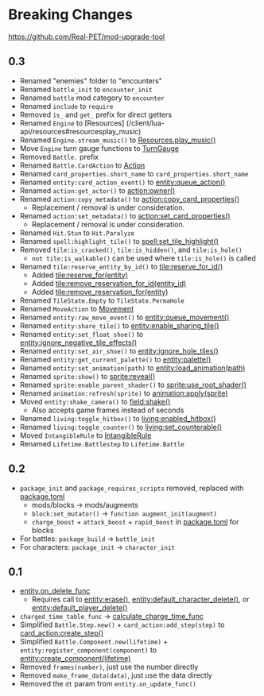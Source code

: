 # Breaking Changes

https://github.com/Real-PET/mod-upgrade-tool

## 0.3

- Renamed "enemies" folder to "encounters"
- Renamed `battle_init` to `encounter_init`
- Renamed `battle` mod category to `encounter`
- Renamed `include` to `require`
- Removed `is_` and `get_` prefix for direct getters
- Renamed `Engine` to [Resources] (/client/lua-api/resources#resourcesplay_music)
- Renamed `Engine.stream_music()` to [Resources.play_music()](/client/lua-api/resources)
- Move `Engine` turn gauge functions to [TurnGauge](/client/lua-api/turn-gauge)
- Removed `Battle.` prefix
- Renamed `Battle.CardAction` to [Action](/client/lua-api/action)
- Renamed `card_properties.short_name` to `card_properties.short_name`
- Renamed `entity:card_action_event()` to [entity:queue_action()](/client/lua-api/entity#entityqueue_actionaction)
- Renamed `action:get_actor()` to [action:owner()](/client/lua-api/action#actionowner)
- Renamed `action:copy_metadata()` to [action:copy_card_properties()](/client/lua-api/action#actioncopy_card_properties)
  - Replacement / removal is under consideration.
- Renamed `action:set_metadata()` to [action:set_card_properties()](/client/lua-api/action#actionset_card_propertiesproperties)
  - Replacement / removal is under consideration.
- Renamed `Hit.Stun` to `Hit.Paralyze`
- Renamed `spell:highlight_tile()` to [spell:set_tile_highlight()](/client/lua-api/spell/#spellset_tile_highlightmode)
- Removed `tile:is_cracked()`, `tile:is_hidden()`, and `tile:is_hole()`
  - `not tile:is_walkable()` can be used where `tile:is_hole()` is called
- Renamed `tile:reserve_entity_by_id()` to [tile:reserve_for_id()](/client/lua-api/field#tilereserve_for_identity_id)
  - Added [tile:reserve_for(entity)](/client/lua-api/field#tilereserve_forentity)
  - Added [tile:remove_reservation_for_id(entity_id)](/client/lua-api/field#tileremove_reservation_for_identity_id)
  - Added [tile:remove_reservation_for(entity)](/client/lua-api/field#tileremove_reservation_forentity)
- Renamed `TileState.Empty` to `TileState.PermaHole`
- Renamed `MoveAction` to [Movement](/client/lua-api/entity#movement)
- Renamed `entity:raw_move_event()` to [entity:queue_movement()](/client/lua-api/entity#entityqueue_movementmovement)
- Renamed `entity:share_tile()` to [entity:enable_sharing_tile()](/client/lua-api/entity#entityenable_sharing_tileenabled)
- Renamed `entity:set_float_shoe()` to [entity:ignore_negative_tile_effects()](/client/lua-api/entity#entityignore_negative_tile_effectsenabled)
- Renamed `entity:set_air_shoe()` to [entity:ignore_hole_tiles()](/client/lua-api/entity#entityignore_hole_tilesenabled)
- Renamed `entity:get_current_palette()` to [entity:palette()](/client/lua-api/entity#entitypalette)
- Renamed `entity:set_animation(path)` to [entity:load_animation(path)](/client/lua-api/entity#entityload_animationpath)
- Renamed `sprite:show()` to [sprite:reveal()](/client/lua-api/sprite#spritereveal)
- Renamed `sprite:enable_parent_shader()` to [sprite:use_root_shader()](/client/lua-api/sprite#spriteuse_root_shaderenable)
- Renamed `animation:refresh(sprite)` to [animation:apply(sprite)](/client/lua-api/animation#animationapplysprite)
- Moved `entity:shake_camera()` to [field:shake()](/client/lua-api/field#fieldshakestrength-duration)
  - Also accepts game frames instead of seconds
- Renamed `living:toggle_hitbox()` to [living:enabled_hitbox()](/client/lua-api/living#livingenable_hitboxenabled)
- Renamed `living:toggle_counter()` to [living:set_counterable()](/client/lua-api/living#livingset_counterableenabled)
- Moved `IntangibleRule` to [IntangibleRule](/client/lua-api/living#intangiblerule)
- Renamed `Lifetime.Battlestep` to `Lifetime.Battle`

## 0.2

- `package_init` and `package_requires_scripts` removed, replaced with [package.toml](/client/packages)
  - mods/blocks -> mods/augments
  - `block:set_mutator()` -> `function augment_init(augment)`
  - `charge_boost` + `attack_boost` + `rapid_boost` in [package.toml](/client/packages) for blocks
- For battles: `package_build` -> `battle_init`
- For characters: `package_init` -> `character_init`

## 0.1

- [entity.on_delete_func](/client/lua-api/entity#entityon_delete_func--functionself)
  - Requires call to [entity:erase()](/client/lua-api/entity#entityerase), [entity:default_character_delete()](/client/lua-api/entity#entitydefault_character_delete), or [entity:default_player_delete()](/client/lua-api/entity#entitydefault_player_delete)
- `charged_time_table_func` -> [calculate_charge_time_func](/client/lua-api/player/#playercalculate_charge_time_func--functionself)
- Simplified `Battle.Step.new()` + `card_action:add_step(step)` to [card_action:create_step()](/client/lua-api/action#actioncreate_step)
- Simplified `Battle.Component.new(lifetime)` + `entity:register_component(component)` to [entity:create_component(lifetime)](/client/lua-api/entity#entitycreate_componentlifetime)
- Removed `frames(number)`, just use the number directly
- Removed `make_frame_data(data)`, just use the data directly
- Removed the `dt` param from `entity.on_update_func()`

